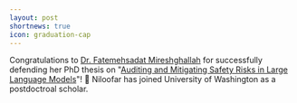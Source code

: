 ```yaml
---
layout: post
shortnews: true
icon: graduation-cap
---
```


Congratulations to [Dr. Fatemehsadat Mireshghallah](https://cseweb.ucsd.edu/~fmireshg/) for successfully defending her PhD thesis on "[Auditing and Mitigating Safety Risks in Large Language Models](https://cseweb.ucsd.edu/~fmireshg/Defense.pdf)"! 🎉 Niloofar has joined University of Washington as a postdoctroal scholar.

